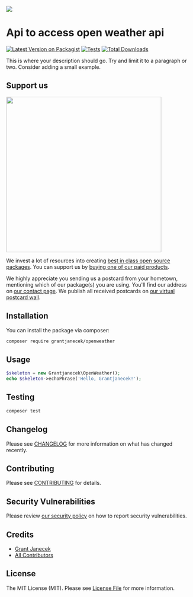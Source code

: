 
[<img src="https://github-ads.s3.eu-central-1.amazonaws.com/support-ukraine.svg?t=1" />](https://supportukrainenow.org)

# Api to access open weather api

[![Latest Version on Packagist](https://img.shields.io/packagist/v/grantjanecek/openweather.svg?style=flat-square)](https://packagist.org/packages/grantjanecek/openweather)
[![Tests](https://github.com/grantjanecek/openweather/actions/workflows/run-tests.yml/badge.svg?branch=main)](https://github.com/grantjanecek/openweather/actions/workflows/run-tests.yml)
[![Total Downloads](https://img.shields.io/packagist/dt/grantjanecek/openweather.svg?style=flat-square)](https://packagist.org/packages/grantjanecek/openweather)

This is where your description should go. Try and limit it to a paragraph or two. Consider adding a small example.

## Support us

[<img src="https://github-ads.s3.eu-central-1.amazonaws.com/openweather.jpg?t=1" width="419px" />](https://spatie.be/github-ad-click/openweather)

We invest a lot of resources into creating [best in class open source packages](https://spatie.be/open-source). You can support us by [buying one of our paid products](https://spatie.be/open-source/support-us).

We highly appreciate you sending us a postcard from your hometown, mentioning which of our package(s) you are using. You'll find our address on [our contact page](https://spatie.be/about-us). We publish all received postcards on [our virtual postcard wall](https://spatie.be/open-source/postcards).

## Installation

You can install the package via composer:

```bash
composer require grantjanecek/openweather
```

## Usage

```php
$skeleton = new Grantjanecek\OpenWeather();
echo $skeleton->echoPhrase('Hello, Grantjanecek!');
```

## Testing

```bash
composer test
```

## Changelog

Please see [CHANGELOG](CHANGELOG.md) for more information on what has changed recently.

## Contributing

Please see [CONTRIBUTING](https://github.com/spatie/.github/blob/main/CONTRIBUTING.md) for details.

## Security Vulnerabilities

Please review [our security policy](../../security/policy) on how to report security vulnerabilities.

## Credits

- [Grant Janecek](https://github.com/grantjanecek)
- [All Contributors](../../contributors)

## License

The MIT License (MIT). Please see [License File](LICENSE.md) for more information.
